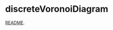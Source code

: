 discreteVoronoiDiagram
======================

[README](https://github.com/dmparrishphd/discreteVoronoiDiagram-CORW#readme).
